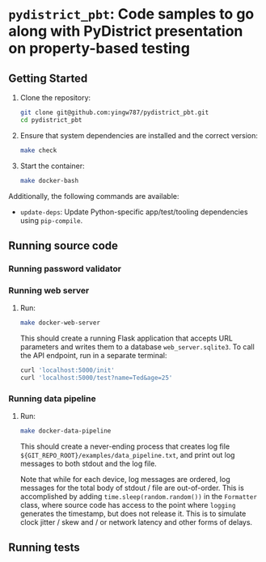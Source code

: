 # `pydistrict_pbt`: Code samples to go along with PyDistrict presentation on property-based testing

## Getting Started

1.  Clone the repository:

    ```bash
    git clone git@github.com:yingw787/pydistrict_pbt.git
    cd pydistrict_pbt
    ```

2.  Ensure that system dependencies are installed and the correct version:

    ```bash
    make check
    ```

3.  Start the container:

    ```bash
    make docker-bash
    ```

Additionally, the following commands are available:

- `update-deps`: Update Python-specific app/test/tooling dependencies using
  `pip-compile`.

## Running source code

### Running password validator

### Running web server

1.  Run:

    ```bash
    make docker-web-server
    ```

    This should create a running Flask application that accepts URL parameters
    and writes them to a database `web_server.sqlite3`. To call the API
    endpoint, run in a separate terminal:

    ```bash
    curl 'localhost:5000/init'
    curl 'localhost:5000/test?name=Ted&age=25'
    ```

### Running data pipeline

1.  Run:

    ```bash
    make docker-data-pipeline
    ```

    This should create a never-ending process that creates log file
    `${GIT_REPO_ROOT}/examples/data_pipeline.txt`, and print out log messages to
    both stdout and the log file.

    Note that while for each device, log messages are ordered, log messages for
    the total body of stdout / file are out-of-order. This is accomplished by
    adding `time.sleep(random.random())` in the `Formatter` class, where source
    code has access to the point where `logging` generates the timestamp, but
    does not release it. This is to simulate clock jitter / skew and / or
    network latency and other forms of delays.

## Running tests
